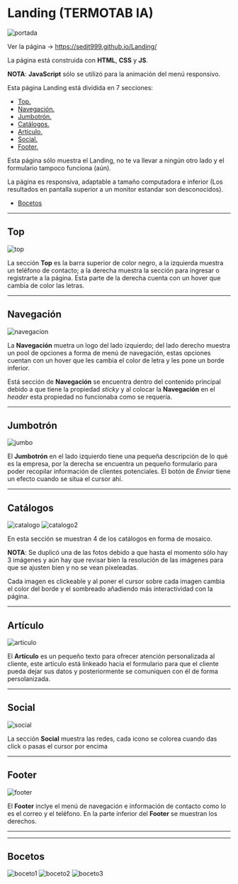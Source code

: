 # Landing (TERMOTAB IA)

![portada](./img/img__github/vp_pc.png)

Ver la página -> https://sedit999.github.io/Landing/

La página está construida con **HTML**, **CSS** y **JS**.

**NOTA**: **JavaScript** sólo se utilizó para la animación del menú responsivo.

Esta página Landing está dividida en 7 secciones:
- <a href="#top"> Top. </a>
- <a href="#nav"> Navegación. </a>
- <a href="#jumbo"> Jumbotrón. </a>
- <a href="#cat"> Catálogos. </a>
- <a href="#art"> Artículo. </a>
- <a href="#soc"> Social. </a>
- <a href="#foo"> Footer. </a>

Esta página sólo muestra el Landing, no te va llevar a ningún otro lado y el formulario tampoco funciona (aún). 

La página es responsiva, adaptable a tamaño computadora e inferior (Los resultados en pantalla superior a un monitor estandar son desconocidos).

- <a href="#bocetos">Bocetos</a>

---
## <div id="top"> Top </div>

![top](./img/img__github/top.png)

La sección **Top** es la barra superior de color negro, a la izquierda muestra un teléfono de contacto; a la derecha muestra la sección para ingresar o registrarte a la página. Esta parte de la derecha cuenta con un hover que cambia de color las letras.

---
## <div id="nav"> Navegación </div>

![navegacion](./img/img__github/Nav.png)

La **Navegación** muetra un logo del lado izquierdo; del lado derecho muestra un pool de opciones a forma de menú de navegación, estas opciones cuentan con un hover que les cambia el color de letra y les pone un borde inferior.

Está sección de **Navegación** se encuentra dentro del contenido principal debido a que tiene la propiedad *sticky* y al colocar la **Navegación** en el *header* esta propiedad no funcionaba como se requería.

---
## <div id="jumbo"> Jumbotrón </div>

![jumbo](./img/img__github/jumbo.png)

El **Jumbotrón** en el lado izquierdo tiene una pequeña descripción de lo qué es la empresa, por la derecha se encuentra un pequeño formulario para poder recopilar información de clientes potenciales. El botón de *Enviar* tiene un efecto cuando se situa el cursor ahí.

---
## <div id="cat"> Catálogos </div>

![catalogo](./img/img__github/catalogo.png)
![catalogo2](./img/img__github/catalogo2.png)

En esta sección se muestran 4 de los catálogos en forma de mosaico.

**NOTA**: Se duplicó una de las fotos debido a que hasta el momento sólo hay 3 imágenes y aún hay que revisar bien la resolución de las imágenes para que se ajusten bien y no se vean pixeleadas.

Cada imagen es clickeable y al poner el cursor sobre cada imagen cambia el color del borde y el sombreado añadiendo más interactividad con la página.

---
## <div id="art"> Artículo </div>

![articulo](./img/img__github/articulo.png)

El **Artículo** es un pequeño texto para ofrecer atención personalizada al cliente, este artículo está linkeado hacia el formulario para que el cliente pueda dejar sus datos y posteriormente se comuniquen con él de forma persolanizada.

---
## <div id="soc"> Social </div>

![social](./img/img__github/social.png)

La sección **Social** muestra las redes, cada icono se colorea cuando das click o pasas el cursor por encima

---
## <div id="foo"> Footer </div>

![footer](./img/img__github/footer.png)

El **Footer** inclye el menú de navegación e información de contacto como lo es el correo y el teléfono. En la parte inferior del **Footer** se muestran los derechos.

---
---

## <div id="bocetos"> Bocetos </div>

![boceto1](./img/img__github/boceto1.png)
![boceto2](./img/img__github/boceto2.png)
![boceto3](./img/img__github/boceto_responsive.png)